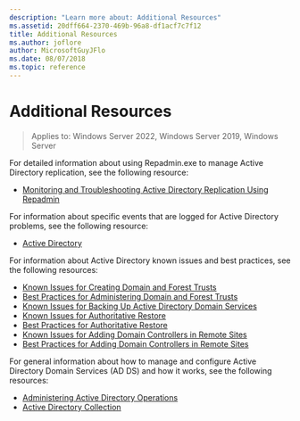 ```yaml
---
description: "Learn more about: Additional Resources"
ms.assetid: 20dff664-2370-469b-96a8-df1acf7c7f12
title: Additional Resources
ms.author: joflore
author: MicrosoftGuyJFlo
ms.date: 08/07/2018
ms.topic: reference
---
```

# Additional Resources

>Applies to: Windows Server 2022, Windows Server 2019, Windows Server

For detailed information about using Repadmin.exe to manage Active Directory replication, see the following resource:

- [Monitoring and Troubleshooting Active Directory Replication Using Repadmin](/previous-versions/windows/it-pro/windows-server-2003/cc811551(v=ws.10))

For information about specific events that are logged for Active Directory problems, see the following resource:

- [Active Directory](/previous-versions/windows/it-pro/windows-server-2008-R2-and-2008/cc753985(v=ws.10))

For information about Active Directory known issues and best practices, see the following resources:

- [Known Issues for Creating Domain and Forest Trusts](/previous-versions/windows/it-pro/windows-server-2008-R2-and-2008/cc794894(v=ws.10))
- [Best Practices for Administering Domain and Forest Trusts](/previous-versions/windows/it-pro/windows-server-2008-R2-and-2008/cc816850(v=ws.10))
- [Known Issues for Backing Up Active Directory Domain Services](/previous-versions/windows/it-pro/windows-server-2008-R2-and-2008/cc816816(v=ws.10))
- [Known Issues for Authoritative Restore](/previous-versions/windows/it-pro/windows-server-2008-R2-and-2008/cc794728(v=ws.10))
- [Best Practices for Authoritative Restore](/previous-versions/windows/it-pro/windows-server-2008-R2-and-2008/cc816636(v=ws.10))
- [Known Issues for Adding Domain Controllers in Remote Sites](/previous-versions/windows/it-pro/windows-server-2008-R2-and-2008/cc816685(v=ws.10))
- [Best Practices for Adding Domain Controllers in Remote Sites](/previous-versions/windows/it-pro/windows-server-2008-R2-and-2008/cc794962(v=ws.10))

For general information about how to manage and configure Active Directory Domain Services (AD DS) and how it works, see the following resources:

- [Administering Active Directory Operations](/previous-versions/windows/it-pro/windows-server-2008-R2-and-2008/cc794908(v=ws.10))
- [Active Directory Collection](/previous-versions/windows/it-pro/windows-server-2003/cc780036(v=ws.10))
